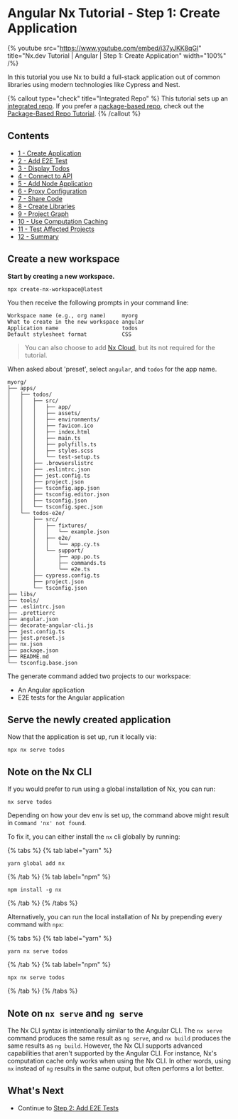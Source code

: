 # Angular Nx Tutorial - Step 1: Create Application

{% youtube
src="https://www.youtube.com/embed/i37yJKK8qGI"
title="Nx.dev Tutorial | Angular | Step 1: Create Application"
width="100%" /%}

In this tutorial you use Nx to build a full-stack application out of common libraries using modern technologies like Cypress and Nest.

{% callout type="check" title="Integrated Repo" %}
This tutorial sets up an [integrated repo](/concepts/integrated-vs-package-based). If you prefer a [package-based repo](/concepts/integrated-vs-package-based), check out the [Package-Based Repo Tutorial](/getting-started/package-based-repo-tutorial).
{% /callout %}

## Contents

- [1 - Create Application](/angular-tutorial/01-create-application)
- [2 - Add E2E Test](/angular-tutorial/02-add-e2e-test)
- [3 - Display Todos](/angular-tutorial/03-display-todos)
- [4 - Connect to API](/angular-tutorial/04-connect-to-api)
- [5 - Add Node Application](/angular-tutorial/05-add-node-app)
- [6 - Proxy Configuration](/angular-tutorial/06-proxy)
- [7 - Share Code](/angular-tutorial/07-share-code)
- [8 - Create Libraries](/angular-tutorial/08-create-libs)
- [9 - Project Graph](/angular-tutorial/09-dep-graph)
- [10 - Use Computation Caching](/angular-tutorial/10-computation-caching)
- [11 - Test Affected Projects](/angular-tutorial/11-test-affected-projects)
- [12 - Summary](/angular-tutorial/12-summary)

## Create a new workspace

**Start by creating a new workspace.**

```shell
npx create-nx-workspace@latest
```

You then receive the following prompts in your command line:

```shell
Workspace name (e.g., org name)     myorg
What to create in the new workspace angular
Application name                    todos
Default stylesheet format           CSS
```

> You can also choose to add [Nx Cloud](https://nx.app), but its not required for the tutorial.

When asked about 'preset', select `angular`, and `todos` for the app name.

```treeview
myorg/
├── apps/
│   ├── todos/
│   │   ├── src/
│   │   │   ├── app/
│   │   │   ├── assets/
│   │   │   ├── environments/
│   │   │   ├── favicon.ico
│   │   │   ├── index.html
│   │   │   ├── main.ts
│   │   │   ├── polyfills.ts
│   │   │   ├── styles.scss
│   │   │   └── test-setup.ts
│   │   ├── .browserslistrc
│   │   ├── .eslintrc.json
│   │   ├── jest.config.ts
│   │   ├── project.json
│   │   ├── tsconfig.app.json
│   │   ├── tsconfig.editor.json
│   │   ├── tsconfig.json
│   │   └── tsconfig.spec.json
│   └── todos-e2e/
│       ├── src/
│       │   ├── fixtures/
│       │   │   └── example.json
│       │   ├── e2e/
│       │   │   └── app.cy.ts
│       │   └── support/
│       │       ├── app.po.ts
│       │       ├── commands.ts
│       │       └── e2e.ts
│       ├── cypress.config.ts
│       ├── project.json
│       └── tsconfig.json
├── libs/
├── tools/
├── .eslintrc.json
├── .prettierrc
├── angular.json
├── decorate-angular-cli.js
├── jest.config.ts
├── jest.preset.js
├── nx.json
├── package.json
├── README.md
└── tsconfig.base.json
```

The generate command added two projects to our workspace:

- An Angular application
- E2E tests for the Angular application

## Serve the newly created application

Now that the application is set up, run it locally via:

```shell
npx nx serve todos
```

## Note on the Nx CLI

If you would prefer to run using a global installation of Nx, you can run:

```shell
nx serve todos
```

Depending on how your dev env is set up, the command above might result in `Command 'nx' not found`.

To fix it, you can either install the `nx` cli globally by running:

{% tabs %}
{% tab label="yarn" %}

```shell
yarn global add nx
```

{% /tab %}
{% tab label="npm" %}

```shell
npm install -g nx
```

{% /tab %}
{% /tabs %}

Alternatively, you can run the local installation of Nx by prepending every command with `npx`:

{% tabs %}
{% tab label="yarn" %}

```shell
yarn nx serve todos
```

{% /tab %}
{% tab label="npm" %}

```shell
npx nx serve todos
```

{% /tab %}
{% /tabs %}

## Note on `nx serve` and `ng serve`

The Nx CLI syntax is intentionally similar to the Angular CLI. The `nx serve` command
produces the same result as `ng serve`, and `nx build` produces the same results as `ng build`. However, the Nx CLI
supports advanced capabilities that aren't supported by the Angular CLI. For instance, Nx's computation cache only
works when using the Nx CLI. In other words, using `nx` instead of `ng` results in the same output, but often performs
a lot better.

## What's Next

- Continue to [Step 2: Add E2E Tests](/angular-tutorial/02-add-e2e-test)
